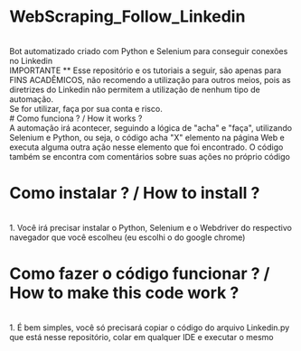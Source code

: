 # WebScraping_Follow_Linkedin
<br>
Bot automatizado criado com Python e Selenium para conseguir conexões no Linkedin
<br>
IMPORTANTE ** Esse repositório e os tutoriais a seguir, são apenas para FINS ACADÊMICOS, não recomendo a utilização para outros meios, pois as diretrizes do Linkedin não permitem a utilização de nenhum tipo de automação. 
<br>
Se for utilizar, faça por sua conta e risco.
<br>
# Como funciona ? / How it works ? 
<br>
A automação irá acontecer, seguindo a lógica de "acha" e "faça", utilizando Selenium e Python, ou seja, o código acha "X" elemento na página Web e executa alguma outra ação nesse elemento que foi encontrado.
O código também se encontra com comentários sobre suas ações no próprio código
<br>

# Como instalar ? / How to install ? 
<br>
1. Você irá precisar instalar o Python, Selenium e o Webdriver do respectivo navegador que você escolheu (eu escolhi o do google chrome)
<br>

# Como fazer o código funcionar ? / How to make this code work ?
<br>
1. É bem simples, você só precisará copiar o código do arquivo Linkedin.py que está nesse repositório, colar em qualquer IDE e executar o mesmo
